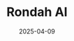 ---  
layout: startup_page  
title: "Rondah AI"  
id: "rondah.ai"  
permalink: "/rondahairondah.ai04092025/"  
website: "https://www.rondah.ai/"  
funding_round: "Pre-Seed"  
funding_amount: "$1.8M"  
investors: "2048 Ventures, Twelve Below"  
about: "Rondah AI provides an AI platform designed for dental service organizations (DSOs) to automate front-desk operations. Its AI agents help capture missed revenue, reduce staffing burdens, and improve the patient experience. This leads to increased appointment bookings and operational efficiency for DSOs."  
markets: "Healthtech, AI"  
hq: "New York, New York, United States"  
founded_year: "2024"  
linkedin: "https://www.linkedin.com/company/rondah-ai"  
twitter: ""  
instagram: ""  
facebook: ""  
crunchbase: "https://www.crunchbase.com/organization/rondah-ai"  
pitchbook: "https://pitchbook.com/profiles/company/593952-58"  

date_display: "09-Apr-2025"  
date: "2025-04-09"

# SEO Optimization  
meta_title: "Rondah AI - Pre-Seed Funding ($1.8M)"  
meta_description: "Rondah AI, Rondah AI provides an AI platform designed for dental service organizations (DSOs) to automate front-desk operations. Its AI agents help capture misse..."  
meta_keywords: "Rondah AI, Healthtech, AI, Pre-Seed funding"  
canonical_url: "https://startup.projectstartups.com/rondahairondah.ai04092025/"  
---